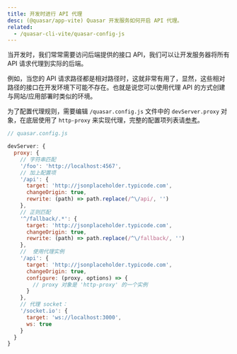 ```yaml
---
title: 开发时进行 API 代理
desc: (@quasar/app-vite) Quasar 开发服务如何开启 API 代理。
related:
  - /quasar-cli-vite/quasar-config-js
---
```


当开发时，我们常常需要访问后端提供的接口 API，我们可以让开发服务器将所有 API 请求代理到实际的后端。

例如，当您的 API 请求路径都是相对路径时，这就非常有用了，显然，这些相对路径的接口在开发环境下可能不存在。也就是说您可以使用代理 API 的方式创建与网站/应用部署时类似的环境。

为了配置代理规则，需要编辑 `/quasar.config.js` 文件中的 `devServer.proxy` 对象，在底层使用了 `http-proxy` 来实现代理，完整的配置项列表请[参考](https://github.com/http-party/node-http-proxy#options)。

```js
// quasar.config.js

devServer: {
  proxy: {
    // 字符串匹配
    '/foo': 'http://localhost:4567',
    // 加上配置项
    '/api': {
      target: 'http://jsonplaceholder.typicode.com',
      changeOrigin: true,
      rewrite: (path) => path.replace(/^\/api/, '')
    },
    // 正则匹配
    '^/fallback/.*': {
      target: 'http://jsonplaceholder.typicode.com',
      changeOrigin: true,
      rewrite: (path) => path.replace(/^\/fallback/, '')
    },
    //  使用代理实例
    '/api': {
      target: 'http://jsonplaceholder.typicode.com',
      changeOrigin: true,
      configure: (proxy, options) => {
        // proxy 对象是 'http-proxy' 的一个实例
      }
    },
    // 代理 socket：
    '/socket.io': {
      target: 'ws://localhost:3000',
      ws: true
    }
  }
}
```
